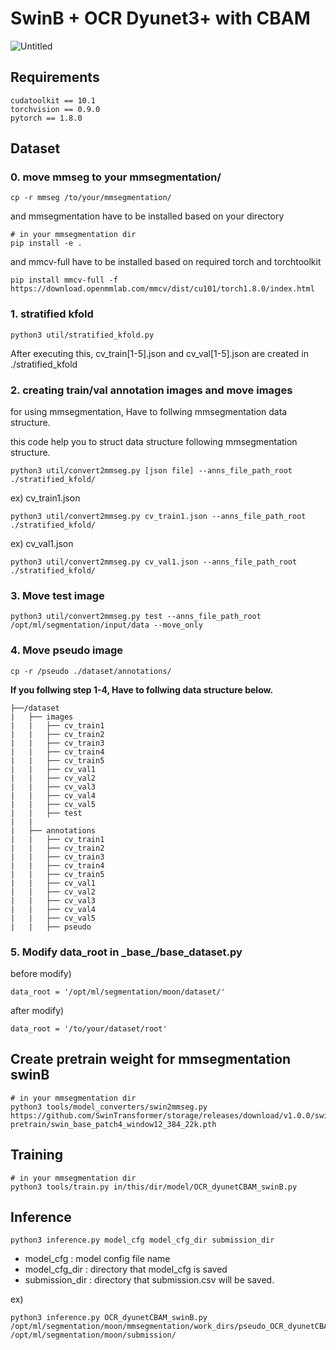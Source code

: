 # SwinB + OCR Dyunet3+ with CBAM

![Untitled](https://s3.us-west-2.amazonaws.com/secure.notion-static.com/8980b2c6-ea12-470f-a072-5d0c477c29d7/Untitled.png?X-Amz-Algorithm=AWS4-HMAC-SHA256&X-Amz-Credential=AKIAT73L2G45O3KS52Y5%2F20211105%2Fus-west-2%2Fs3%2Faws4_request&X-Amz-Date=20211105T084624Z&X-Amz-Expires=86400&X-Amz-Signature=8f4b2ebf4542508a4ab2ce4ba115db5173dfa58f6ed2b2f9934d0a04cb438866&X-Amz-SignedHeaders=host&response-content-disposition=filename%20%3D%22Untitled.png%22)

## Requirements
```
cudatoolkit == 10.1
torchvision == 0.9.0
pytorch == 1.8.0
```

## Dataset
### 0. move mmseg to your mmsegmentation/
    cp -r mmseg /to/your/mmsegmentation/


and mmsegmentation have to be installed based on your directory

    # in your mmsegmentation dir
    pip install -e .


and mmcv-full have to be installed based on required torch and torchtoolkit

    pip install mmcv-full -f https://download.openmmlab.com/mmcv/dist/cu101/torch1.8.0/index.html


### 1. stratified kfold

    python3 util/stratified_kfold.py

After executing this, cv_train[1-5].json and cv_val[1-5].json are created in ./stratified_kfold

### 2. creating train/val annotation images and move images

for using mmsegmentation, Have to follwing mmsegmentation data structure.

this code help you to struct data structure following mmsegmentation structure.

    python3 util/convert2mmseg.py [json file] --anns_file_path_root ./stratified_kfold/

ex) cv_train1.json

    python3 util/convert2mmseg.py cv_train1.json --anns_file_path_root ./stratified_kfold/

ex) cv_val1.json

    python3 util/convert2mmseg.py cv_val1.json --anns_file_path_root ./stratified_kfold/


### 3. Move test image
    python3 util/convert2mmseg.py test --anns_file_path_root /opt/ml/segmentation/input/data --move_only

### 4. Move pseudo image
    cp -r /pseudo ./dataset/annotations/


**If you follwing step 1-4, Have to follwing data structure below.**

```
├──/dataset
|   ├── images
|   |   ├── cv_train1
|   |   ├── cv_train2
|   |   ├── cv_train3
|   |   ├── cv_train4
|   |   ├── cv_train5
|   |   ├── cv_val1
|   |   ├── cv_val2
|   |   ├── cv_val3
|   |   ├── cv_val4
|   |   ├── cv_val5
|   |   ├── test
|   |
|   ├── annotations
|   |   ├── cv_train1
|   |   ├── cv_train2
|   |   ├── cv_train3
|   |   ├── cv_train4
|   |   ├── cv_train5
|   |   ├── cv_val1
|   |   ├── cv_val2
|   |   ├── cv_val3
|   |   ├── cv_val4
|   |   ├── cv_val5
|   |   ├── pseudo
```

### 5. Modify data_root in \_base\_\/base_dataset.py

before modify)

    data_root = '/opt/ml/segmentation/moon/dataset/'

after modify)

    data_root = '/to/your/dataset/root'


## Create pretrain weight for mmsegmentation swinB
    # in your mmsegmentation dir
    python3 tools/model_converters/swin2mmseg.py https://github.com/SwinTransformer/storage/releases/download/v1.0.0/swin_base_patch4_window12_384_22k.pth pretrain/swin_base_patch4_window12_384_22k.pth

## Training
    # in your mmsegmentation dir
    python3 tools/train.py in/this/dir/model/OCR_dyunetCBAM_swinB.py

## Inference

    python3 inference.py model_cfg model_cfg_dir submission_dir

- model_cfg : model config file name
- model_cfg_dir : directory that model_cfg is saved
- submission_dir : directory that submission.csv will be saved.

ex)

    python3 inference.py OCR_dyunetCBAM_swinB.py /opt/ml/segmentation/moon/mmsegmentation/work_dirs/pseudo_OCR_dyunetCBAM_swinB_cv3 /opt/ml/segmentation/moon/submission/






